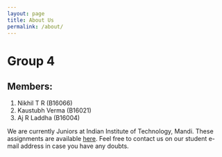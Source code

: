 ```yaml
---
layout: page
title: About Us
permalink: /about/
---
```


# Group 4
## Members:
1. Nikhil T R (B16066)
2. Kaustubh Verma (B16021)
3. Aj R Laddha (B16004)

We are currently Juniors at Indian Institute of Technology, Mandi. These assignments are available [here](https://github.com/42niks/CS671-Deep-Learning-2019 "Nikhil's Repository"). Feel free to contact us on our student e-mail address in case you have any doubts.